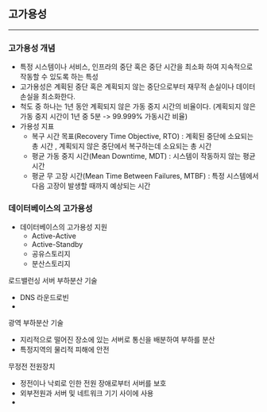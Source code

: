 ## 고가용성
---

### 고가용성 개념
- 특정 시스템이나 서비스, 인프라의 중단 혹은 중단 시간을 최소화 하여 지속적으로 작동할 수 있도록 하는 특성
- 고가용성은 계획된 중단 혹은 계획되지 않는 중단으로부터 재무적 손실이나 데이터 손실을 최소화한다.
- 척도 중 하나는 1년 동안 계획되지 않은 가동 중지 시간의 비율이다. (계획되지 않은 가동 중지 시간이 1년 중 5분 -> 99.999% 가동시간 비율)
- 가용성 지표
    - 복구 시간 목표(Recovery Time Objective, RTO) : 계획된 중단에 소요되는 총 시간 , 계획되지 않은 중단에서 복구하는데 소요되는 총 시간
    - 평균 가동 중지 시간(Mean Downtime, MDT) : 시스템이 작동하지 않는 평균 시간
    - 평균 무 고장 시간(Mean Time Between Failures, MTBF) : 특정 시스템에서 다음 고장이 발생할 때까지 예상되는 시간
 
### 데이터베이스의 고가용성
- 데이터베이스의 고가용성 지원
    - Active-Active
    - Active-Standby
    - 공유스토리지
    - 분산스토리지


로드밸런싱
서버 부하분산 기술
- DNS 라운드로빈
- 

광역 부하분산 기술
- 지리적으로 떨어진 장소에 있는 서버로 통신을 배분하여 부하를 분산
- 특정지역의 물리적 피해에 안전
  
무정전 전원장치
- 정전이나 낙뢰로 인한 전원 장애로부터 서버를 보호
- 외부전원과 서버 및 네트워크 기기 사이에 사용
- 
